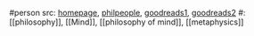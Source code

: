#person 
src: [homepage](https://www.philosopher.eu), [philpeople](https://philpeople.org/profiles/peter-sjostedt-hughes), [goodreads1](https://www.goodreads.com/author/show/7777229.Peter_Sj_stedt_H), [goodreads2](https://www.goodreads.com/author/show/21500540.Peter_Sj_stedt_Hughes) 
#: [[philosophy]], [[Mind]], [[philosophy of mind]], [[metaphysics]]

